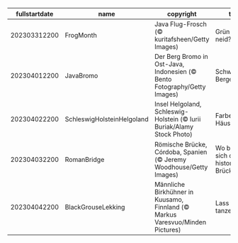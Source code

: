|fullstartdate|name|copyright|title|image|
|--|--|--|--|--|
202303312200|FrogMonth|Java Flug-Frosch (© kuritafsheen/Getty Images)|Grün vor neid?|![](/de-DE/2023/04/202303312200FrogMonth.jpg)|
202304012200|JavaBromo|Der Berg Bromo in Ost-Java, Indonesien (© Bento Fotography/Getty Images)|Schwebende Berge|![](/de-DE/2023/04/202304012200JavaBromo.jpg)|
202304022200|SchleswigHolsteinHelgoland|Insel Helgoland, Schleswig-Holstein (© Iurii Buriak/Alamy Stock Photo)|Farbenfrohe Häuser|![](/de-DE/2023/04/202304022200SchleswigHolsteinHelgoland.jpg)|
202304032200|RomanBridge|Römische Brücke, Córdoba, Spanien (© Jeremy Woodhouse/Getty Images)|Wo befindet sich diese historische Brücke?|![](/de-DE/2023/04/202304032200RomanBridge.jpg)|
202304042200|BlackGrouseLekking|Männliche Birkhühner in Kuusamo, Finnland (© Markus Varesvuo/Minden Pictures)|Lass uns tanzen|![](/de-DE/2023/04/202304042200BlackGrouseLekking.jpg)|
